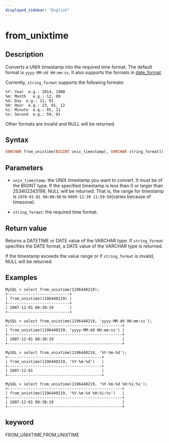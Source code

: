 ```yaml
---
displayed_sidebar: "English"
---
```


# from_unixtime

## Description

Converts a UNIX timestamp into the required time format. The default format is `yyyy-MM-dd HH:mm:ss`. It also supports the formats in [date_format](./date_format.md).

Currently, `string_format` supports the following formats:

```plain text
%Y: Year  e.g.: 2014, 1900
%m: Month   e.g.: 12, 09
%d: Day  e.g.: 11, 01
%H: Hour  e.g.: 23, 01, 12
%i: Minute  e.g.: 05, 11
%s: Second  e.g.: 59, 01
```

Other formats are invalid and NULL will be returned.

## Syntax

```Haskell
VARCHAR from_unixtime(BIGINT unix_timestamp[, VARCHAR string_format])
```

## Parameters

- `unix_timestamp`: the UNIX timestamp you want to convert. It must be of the BIGINT type. If the specified timestamp is less than 0 or larger than 253402243199, NULL will be returned. That is, the range for timestamp is `1970-01-01 00:00:00` to `9999-12-30 11:59:59`(varies because of timezone).

- `string_format`: the required time format.

## Return value

Returns a DATETIME or DATE value of the VARCHAR type. If `string_format` specifies the DATE format, a DATE value of the VARCHAR type is returned.

If the timestamp exceeds the value range or if `string_format` is invalid, NULL will be returned.

## Examples

```plain text
MySQL > select from_unixtime(1196440219);
+---------------------------+
| from_unixtime(1196440219) |
+---------------------------+
| 2007-12-01 00:30:19       |
+---------------------------+

MySQL > select from_unixtime(1196440219, 'yyyy-MM-dd HH:mm:ss');
+--------------------------------------------------+
| from_unixtime(1196440219, 'yyyy-MM-dd HH:mm:ss') |
+--------------------------------------------------+
| 2007-12-01 00:30:19                              |
+--------------------------------------------------+

MySQL > select from_unixtime(1196440219, '%Y-%m-%d');
+-----------------------------------------+
| from_unixtime(1196440219, '%Y-%m-%d')   |
+-----------------------------------------+
| 2007-12-01                              |
+-----------------------------------------+

MySQL > select from_unixtime(1196440219, '%Y-%m-%d %H:%i:%s');
+--------------------------------------------------+
| from_unixtime(1196440219, '%Y-%m-%d %H:%i:%s')   |
+--------------------------------------------------+
| 2007-12-01 00:30:19                              |
+--------------------------------------------------+
```

## keyword

FROM_UNIXTIME,FROM,UNIXTIME
